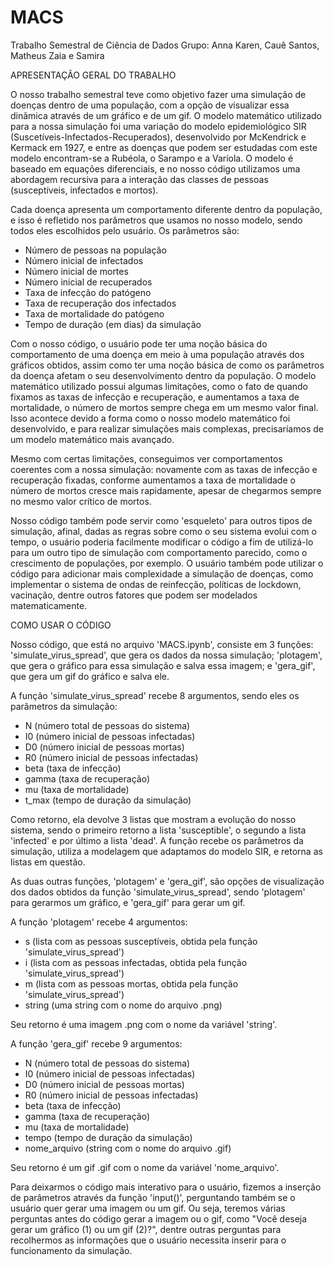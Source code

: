# MACS
Trabalho Semestral de Ciência de Dados
Grupo: Anna Karen, Cauê Santos, Matheus Zaia e Samira


APRESENTAÇÃO GERAL DO TRABALHO

O nosso trabalho semestral teve como objetivo fazer uma simulação de doenças dentro de uma população, com a opção de visualizar essa dinãmica através de um gráfico e de um gif. O modelo matemático utilizado para a nossa simulação foi uma variação do modelo epidemiológico SIR (Suscetíveis-Infectados-Recuperados), desenvolvido por McKendrick e Kermack em 1927, e entre as doenças que podem ser estudadas com este modelo encontram-se a Rubéola, o Sarampo e a Varíola. O modelo é baseado em equações diferenciais, e no nosso código utilizamos uma abordagem recursiva para a interação das classes de pessoas (susceptíveis, infectados e mortos).

Cada doença apresenta um comportamento diferente dentro da população, e isso é refletido nos parâmetros que usamos no nosso modelo, sendo todos eles escolhidos pelo usuário. Os parâmetros são: 

- Número de pessoas na população 
- Número inicial de infectados 
- Número inicial de mortes
- Número inicial de recuperados 
- Taxa de infecção do patógeno
- Taxa de recuperação dos infectados 
- Taxa de mortalidade do patógeno 
- Tempo de duração (em dias) da simulação

Com o nosso código, o usuário pode ter uma noção básica do comportamento de uma doença em meio à uma população através dos gráficos obtidos, assim como ter uma noção básica de como os parâmetros da doença afetam o seu desenvolvimento dentro da população. O modelo matemático utilizado possui algumas limitações, como o fato de quando fixamos as taxas de infecção e recuperação, e aumentamos a taxa de mortalidade, o número de mortos sempre chega em um mesmo valor final. Isso acontece devido a forma como o nosso modelo matemático foi desenvolvido, e para realizar simulações mais complexas, precisaríamos de um modelo matemático mais avançado. 

Mesmo com certas limitações, conseguimos ver comportamentos coerentes com a nossa simulação: novamente com as taxas de infecção e recuperação fixadas, conforme aumentamos a taxa de mortalidade o número de mortos cresce mais rapidamente, apesar de chegarmos sempre no mesmo valor crítico de mortos. 

Nosso código também pode servir como 'esqueleto' para outros tipos de simulação, afinal, dadas as regras sobre como o seu sistema evolui com o tempo, o usuário poderia facilmente modificar o código a fim de utilizá-lo para um outro tipo de simulação com comportamento parecido, como o crescimento de populações, por exemplo. O usuário também pode utilizar o código para adicionar mais complexidade a simulação de doenças, como implementar o sistema de ondas de reinfecção, políticas de lockdown, vacinação, dentre outros fatores que podem ser modelados matematicamente.


COMO USAR O CÓDIGO

Nosso código, que está no arquivo 'MACS.ipynb', consiste em 3 funções: 'simulate_virus_spread', que gera os dados da nossa simulação; 'plotagem', que gera o gráfico para essa simulação e salva essa imagem; e 'gera_gif', que gera um gif do gráfico e salva ele. 

A função 'simulate_virus_spread' recebe 8 argumentos, sendo eles os parâmetros da simulação: 

- N (número total de pessoas do sistema) 
- I0 (número inicial de pessoas infectadas)
- D0 (número inicial de pessoas mortas)
- R0 (número inicial de pessoas infectadas)
- beta (taxa de infecção)
- gamma (taxa de recuperação)
- mu (taxa de mortalidade) 
- t_max (tempo de duração da simulação)

Como retorno, ela devolve 3 listas que mostram a evolução do nosso sistema, sendo o primeiro retorno a lista 'susceptible', o segundo a lista 'infected' e por último a lista 'dead'. A função recebe os parâmetros da simulação, utiliza a modelagem que adaptamos do modelo SIR, e retorna as listas em questão. 

As duas outras funções, 'plotagem' e 'gera_gif', são opções de visualização dos dados obtidos da função 'simulate_virus_spread', sendo  'plotagem' para gerarmos um gráfico, e 'gera_gif' para gerar um gif. 

A função 'plotagem' recebe 4 argumentos: 

- s (lista com as pessoas susceptíveis, obtida pela função 'simulate_virus_spread')
- i (lista com as pessoas infectadas, obtida pela função 'simulate_virus_spread')
- m (lista com as pessoas mortas, obtida pela função 'simulate_virus_spread')
- string (uma string com o nome do arquivo .png)

Seu retorno é uma imagem .png com o nome da variável 'string'.

A função 'gera_gif' recebe 9 argumentos:

- N (número total de pessoas do sistema) 
- I0 (número inicial de pessoas infectadas)
- D0 (número inicial de pessoas mortas)
- R0 (número inicial de pessoas infectadas)
- beta (taxa de infecção)
- gamma (taxa de recuperação)
- mu (taxa de mortalidade) 
- tempo (tempo de duração da simulação)
- nome_arquivo (string com o nome do arquivo .gif)

Seu retorno é um gif .gif com o nome da variável 'nome_arquivo'.

Para deixarmos o código mais interativo para o usuário, fizemos a inserção de parâmetros através da função 'input()', perguntando também se o usuário quer gerar uma imagem ou um gif. Ou seja, teremos várias perguntas antes do código gerar a imagem ou o gif, como "Você deseja gerar um gráfico (1) ou um gif (2)?", dentre outras perguntas para recolhermos as informações que o usuário necessita inserir para o funcionamento da simulação. 
